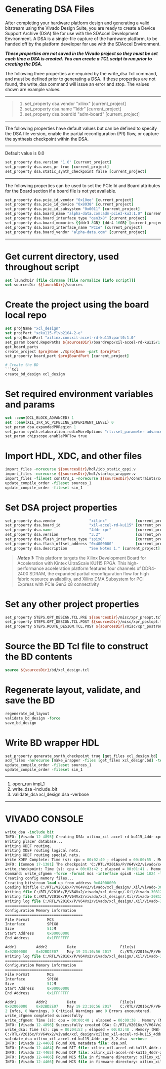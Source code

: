 # Generating DSA Files

After completing your hardware platform design and generating a valid bitstream using the Vivado Design Suite, you are ready to create a Device Support Archive (DSA) file for use with the SDAccel Development Environment. A DSA is a single-file capture of the hardware platform, to be handed off by the platform developer for use with the SDAccel Environment.

_**These properties are not saved in the Vivado project so they must be set**_
_**each time a DSA is created. You can create a TCL script to run prior to creating the DSA.**_

The following three properties are required by the write_dsa Tcl command, and must be defined
prior to generating a DSA. If these properties are not found, the write_dsa command will issue an
error and stop. 
The values shown are example values.
***
> 1. set_property dsa.vendor "xilinx" [current_project]
> 2. set_property dsa.name "1ddr" [current_project]
> 3. set_property dsa.boardId "adm-board" [current_project]
***
The following properties have default values 
but can be defined to specify the DSA file version, 
enable the partial reconfiguration (PR) flow, 
or 
capture the synthesis checkpoint within the DSA.
***
Default value is 0.0

```tcl 
set_property dsa.version "1.0" [current_project]
set_property dsa.uses_pr true [current_project]
set_property dsa.static_synth_checkpoint false [current_project]
```
***
The following properties can be used to set the PCIe Id and Board attributes for the Board section if a
board file is not yet available.
> 
```tcl 
set_property dsa.pcie_id_vendor "0x10ee" [current_project]
set_property dsa.pcie_id_device "0x8038" [current_project]
set_property dsa.pcie_id_subsystem "0x0011" [current_project]
set_property dsa.board_name "alpha-data.com:adm-pcie3-ku3:1.0" [current_project]
set_property dsa.board_interface_type "gen3x8" [current_project]
set_property dsa.board_memories {{ddr3 8GB} {ddr4 16GB} [current_project]
set_property dsa.board_interface_name "PCIe" [current_project]
set_property dsa.board_vendor "alpha-data.com" [current_project]
```
***

# Get current directory, used throughout script
```tcl 
set launchDir [file dirname [file normalize [info script]]]
set sourcesDir ${launchDir}/sources
```
# Create the project using the board local repo
```tcl 
set projName "xcl_design"
set projPart "xcku115-flvb2104-2-e"
set projBoardPart "xilinx.com:xil-accel-rd-ku115:part0:1.0"
set_param board.RepoPaths ${sourcesDir}/boardrepo/xil-accel-rd-ku115/1.0
get_board_parts
create_project $projName ./$projName -part $projPart
set_property board_part $projBoardPart [current_project]

# Create the BD
```tcl 
create_bd_design xcl_design
```
# Set required environment variables and params
```tcl 
set ::env(OCL_BLOCK_ADVANCED) 1
set ::env(XIL_IFX_SC_PIPELINE_EXPERIMENT_LEVEL) 0
set_param dsa.expandedPRRegion 1
set_param synth.elaboration.rodinMoreOptions "rt::set_parameter advancedConstPropAcrossHier true"
set_param chipscope.enablePRFlow true

```



# Import HDL, XDC, and other files
```tcl 
import_files -norecurse ${sourcesDir}/hdl/iob_static_qspi.v
import_files -norecurse ${sourcesDir}/hdl/startup_wrapper.v
import_files -fileset constrs_1 -norecurse ${sourcesDir}/constraints/xcl_design.xdc
update_compile_order -fileset sources_1
update_compile_order -fileset sim_1
```
# Set DSA project properties
```tcl 
set_property dsa.vendor               "xilinx"             [current_project]
set_property dsa.board_id             "xil-accel-rd-ku115" [current_project]
set_property dsa.name                 "4ddr-xpr"           [current_project]
set_property dsa.version              "3.2"                [current_project]
set_property dsa.flash_interface_type "spix8"              [current_project]
set_property dsa.flash_offset_address "0x4000000"          [current_project]
set_property dsa.description          "See Notes 1." [current_project]
```

> _**Notes 1:**_ This platform targets the Xilinx Development Board for Acceleration with Kintex UltraScale KU115 FPGA. This high-performance acceleration platform features four channels of DDR4-2400 SDRAM, the expanded partial reconfiguration flow for high fabric resource availability, and Xilinx DMA Subsystem for PCI Express with PCIe Gen3 x8 connectivity

# Set any other project properties
```tcl 
set_property STEPS.OPT_DESIGN.TCL.PRE ${sourcesDir}/misc/xpr_preopt.tcl [get_runs impl_1]
set_property STEPS.OPT_DESIGN.TCL.POST ${sourcesDir}/misc/xpr_postopt.tcl [get_runs impl_1]
set_property STEPS.ROUTE_DESIGN.TCL.POST ${sourcesDir}/misc/xpr_postroute.tcl [get_runs impl_1]
```
# Source the BD Tcl file to construct the BD contents
```tcl 
source ${sourcesDir}/bd/xcl_design.tcl
```
# Regenerate layout, validate, and save the BD
```tcl 
regenerate_bd_layout
validate_bd_design -force
save_bd_design
```

# Write BD wrapper HDL

```tcl 
set_property generate_synth_checkpoint true [get_files xcl_design.bd]
add_files -norecurse [make_wrapper -files [get_files xcl_design.bd] -top]
update_compile_order -fileset sources_1
update_compile_order -fileset sim_1
```

***

1. open_run impl_1
2. write_dsa -include_bit
3. validate_dsa xcl_design.dsa -verbose
***
# VIVADO CONSOLE

```tcl 
write_dsa -include_bit
INFO: [Vivado 12-4895] Creating DSA: xilinx_xil-accel-rd-ku115_4ddr-xpr_3_2.dsa ...
Writing placer database...
Writing XDEF routing.
Writing XDEF routing logical nets.
Writing XDEF routing special nets.
Write XDEF Complete: Time (s): cpu = 00:02:49 ; elapsed = 00:00:55 . Memory (MB): peak = 6796.766 ; gain = 459.152
INFO: [Common 17-1381] The checkpoint 'C:/RTL/V2016x/P/V64Vx2/vivado/xcl_design/.Xil/Vivado-30812-SakinderLaptop1/dsa/xilinx_xil-accel-rd-ku115_4ddr-xpr_3_2.dcp' has been generated.
write_checkpoint: Time (s): cpu = 00:03:42 ; elapsed = 00:01:41 . Memory (MB): peak = 6796.766 ; gain = 459.152
Command: write_cfgmem -force -format mcs -interface spix8 -size 1024 -loadbit {up 0x4000000 C:/RTL/V2016x/P/V64Vx2/vivado/xcl_design/.Xil/Vivado-30812-SakinderLaptop1/dsa/xilinx_xil-accel-rd-ku115_4ddr-xpr_3_2.bit} -file C:/RTL/V2016x/P/V64Vx2/vivado/xcl_design/.Xil/Vivado-30812-SakinderLaptop1/dsa/firmware/xilinx_xil-accel-rd-ku115_4ddr-xpr_3_2.mcs
Creating config memory files...
Creating bitstream load up from address 0x04000000
Loading bitfile C:/RTL/V2016x/P/V64Vx2/vivado/xcl_design/.Xil/Vivado-30812-SakinderLaptop1/dsa/xilinx_xil-accel-rd-ku115_4ddr-xpr_3_2.bit
Writing file C:/RTL/V2016x/P/V64Vx2/vivado/xcl_design/.Xil/Vivado-30812-SakinderLaptop1/dsa/firmware/xilinx_xil-accel-rd-ku115_4ddr-xpr_3_2_primary.mcs
Writing file C:/RTL/V2016x/P/V64Vx2/vivado/xcl_design/.Xil/Vivado-30812-SakinderLaptop1/dsa/firmware/xilinx_xil-accel-rd-ku115_4ddr-xpr_3_2_secondary.mcs
Writing log file C:/RTL/V2016x/P/V64Vx2/vivado/xcl_design/.Xil/Vivado-30812-SakinderLaptop1/dsa/firmware/xilinx_xil-accel-rd-ku115_4ddr-xpr_3_2_primary.prm
===================================
Configuration Memory information
===================================
File Format        MCS
Interface          SPIX8
Size               512M
Start Address      0x00000000
End Address        0x1FFFFFFF

Addr1         Addr2         Date                    File(s)
0x02000000    0x02BD2E07    May 19 23:10:56 2017    C:/RTL/V2016x/P/V64Vx2/vivado/xcl_design/.Xil/Vivado-30812-SakinderLaptop1/dsa/xilinx_xil-accel-rd-ku115_4ddr-xpr_3_2.bit
Writing log file C:/RTL/V2016x/P/V64Vx2/vivado/xcl_design/.Xil/Vivado-30812-SakinderLaptop1/dsa/firmware/xilinx_xil-accel-rd-ku115_4ddr-xpr_3_2_secondary.prm
===================================
Configuration Memory information
===================================
File Format        MCS
Interface          SPIX8
Size               512M
Start Address      0x00000000
End Address        0x1FFFFFFF

Addr1         Addr2         Date                    File(s)
0x02000000    0x02BD2E07    May 19 23:10:56 2017    C:/RTL/V2016x/P/V64Vx2/vivado/xcl_design/.Xil/Vivado-30812-SakinderLaptop1/dsa/xilinx_xil-accel-rd-ku115_4ddr-xpr_3_2.bit
2 Infos, 0 Warnings, 0 Critical Warnings and 0 Errors encountered.
write_cfgmem completed successfully
write_cfgmem: Time (s): cpu = 00:00:40 ; elapsed = 00:00:38 . Memory (MB): peak = 6796.766 ; gain = 0.000
INFO: [Vivado 12-4896] Successfully created DSA: C:/RTL/V2016x/P/V64Vx2/vivado/xcl_design/xilinx_xil-accel-rd-ku115_4ddr-xpr_3_2.dsa
write_dsa: Time (s): cpu = 00:04:53 ; elapsed = 00:02:48 . Memory (MB): peak = 6796.766 ; gain = 459.152
C:/RTL/V2016x/P/V64Vx2/vivado/xcl_design/xilinx_xil-accel-rd-ku115_4ddr-xpr_3_2.dsa
validate_dsa xilinx_xil-accel-rd-ku115_4ddr-xpr_3_2.dsa -verbose
INFO: [Vivado 12-4468] Found XML metadata file: dsa.xml
INFO: [Vivado 12-4464] Found BIT file: xilinx_xil-accel-rd-ku115_4ddr-xpr_3_2.bit
INFO: [Vivado 12-4465] Found DCP file: xilinx_xil-accel-rd-ku115_4ddr-xpr_3_2.dcp
INFO: [Vivado 12-4466] Found MCS file in firmware directory: xilinx_xil-accel-rd-ku115_4ddr-xpr_3_2_primary.mcs
INFO: [Vivado 12-4466] Found MCS file in firmware directory: xilinx_xil-accel-rd-ku115_4ddr-xpr_3_2_secondary.mcs
```